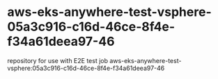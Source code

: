 # aws-eks-anywhere-test-vsphere-05a3c916-c16d-46ce-8f4e-f34a61deea97-46
repository for use with E2E test job aws-eks-anywhere-test-vsphere:05a3c916-c16d-46ce-8f4e-f34a61deea97-46
